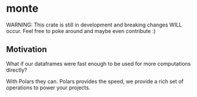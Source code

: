 # monte

WARNING: This crate is still in development and breaking changes WILL occur.
Feel free to poke around and maybe even contribute :)

## Motivation

What if our dataframes were fast enough to be used for more computations directly?

With Polars they can. Polars provides the speed, we provide a rich set of operations to power your projects.
